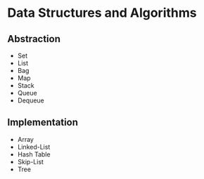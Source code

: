 # Data Structures and Algorithms


## Abstraction

* Set
* List
* Bag
* Map
* Stack
* Queue
* Dequeue


## Implementation

* Array
* Linked-List
* Hash Table
* Skip-List
* Tree

